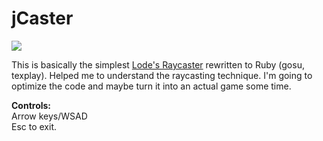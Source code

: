 jCaster
======
[<img src="http://i.imgur.com/WK93rEOs.png">](http://i.imgur.com/WK93rEO)  
  
This is basically the simplest [Lode's Raycaster](http://lodev.org/cgtutor/raycasting.html) rewritten to Ruby (gosu, texplay). Helped me to understand the raycasting technique. I'm going to optimize the code and maybe turn it into an actual game some time.  
  
**Controls:**  
Arrow keys/WSAD  
Esc to exit.
